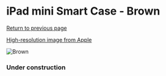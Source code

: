 # iPad mini Smart Case - Brown

[Return to previous page](/ipad_mini)

[High-resolution image from Apple](https://store.storeimages.cdn-apple.com/8756/as-images.apple.com/is/ME706?wid=4500&hei=4500&fmt=png)

<div style="width: 384px"><img src="/everysource/ME706.png" alt="Brown"></div>

### Under construction
